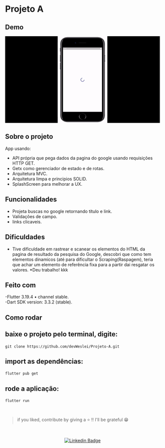 # Projeto A    

## Demo    
<p align="center">
  <img alt="Demo" src="https://github.com/devWeslei/Projeto-A/blob/main/lib/assets/demo.gif">
</p>

## Sobre o projeto    
App usando:   
- API própria que pega dados da pagina do google usando requisições HTTP GET.     
- Getx como gerenciador de estado e de rotas.   
- Arquitetura MVC.    
- Arquitetura limpa e principios SOLID.  
- SplashScreen para melhorar a UX.
   

## Funcionalidades       
- Projeta buscas no google retornando título e link.       
- Validações de campo.   
- links clicaveis.     

## Dificuldades       
- Tive dificuldade em rastrear e scanear os elementos do HTML da pagina de resultado da pesquisa do Google, descobri que como tem elementos dinamicos (até para dificultar o Scraping(Raspagem), teria que achar um elemento de referência fixa para a partir dai resgatar os valores. *Deu trabalho! kkk     

## Feito com      
-Flutter 3.19.4 • channel stable.   
-Dart SDK version: 3.3.2 (stable).     

## Como rodar    
## baixe o projeto pelo terminal, digite:   
`git clone https://github.com/devWeslei/Projeto-A.git`   

## import as dependências:   
`flutter pub get`    

## rode a aplicação:
`flutter run`   

</br>

>if you liked, contribute by giving a ⭐ !! I'll be grateful 😁      

</br>   
<div align="center">   
  
   [![Linkedin Badge](https://img.shields.io/badge/-weslei%20tiago-292929?style=flat-square&logo=Linkedin&logoColor=white&link=https://www.linkedin.com/in/weslei-tiago-53b47a208/)](https://www.linkedin.com/in/weslei-tiago-53b47a208/)   
  
   </div>
